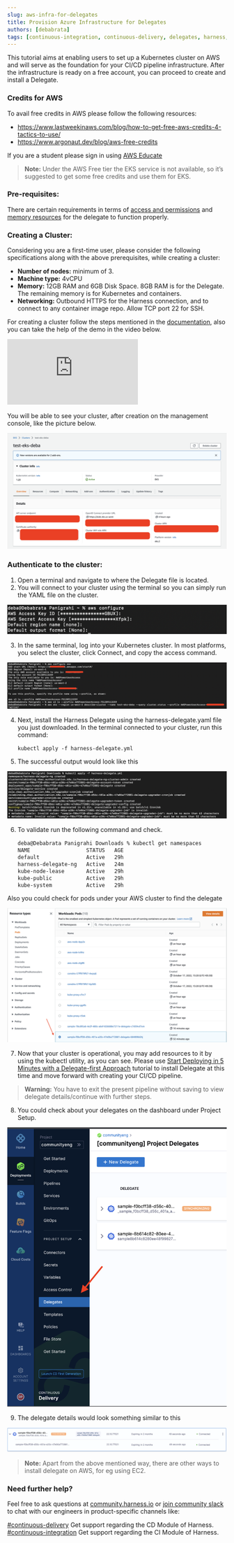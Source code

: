 ```yaml
---
slug: aws-infra-for-delegates
title: Provision Azure Infrastructure for Delegates
authors: [debabrata]
tags: [continuous-integration, continuous-delivery, delegates, harness, cme]
---
```


This tutorial aims at enabling users to set up a Kubernetes cluster on AWS and will serve as the foundation for your CI/CD pipeline infrastructure. After the infrastructure is ready on a free account, you can proceed to create and install a Delegate. 

### Credits for AWS

To avail free credits in AWS please follow the following resources:
- https://www.lastweekinaws.com/blog/how-to-get-free-aws-credits-4-tactics-to-use/
- https://www.argonaut.dev/blog/aws-free-credits

If you are a student please sign in using [AWS Educate](https://aws.amazon.com/education/awseducate/)

> **Note:**
>Under the AWS Free tier the EKS service is not available, so it’s suggested to get some free credits and use them for EKS. 

### Pre-requisites:
There are certain requirements in terms of [access and permissions](https://docs.harness.io/article/2132l9r4gt#permissions) and [memory resources](https://docs.harness.io/article/2132l9r4gt#compute_resources) for the delegate to function properly. 

### Creating a Cluster: 
Considering you are a first-time user, please consider the following specifications along with the above prerequisites, while creating a cluster:
- **Number of nodes:** minimum of 3.
- **Machine type:** 4vCPU
- **Memory:** 12GB RAM and 6GB Disk Space. 8GB RAM is for the Delegate. The remaining memory is for Kubernetes and containers.
- **Networking:** Outbound HTTPS for the Harness connection, and to connect to any container image repo. Allow TCP port 22 for SSH.

For creating a cluster follow the steps mentioned in the [documentation](https://docs.aws.amazon.com/eks/latest/userguide/create-cluster.html), also you can take the help of the demo in the video below. 

<div className="iframe-wrapper">
<iframe
    src="https://www.youtube.com/embed/p6xDCz00TxU"
    frameborder="0"
    allow="autoplay; encrypted-media"
    allowfullscreen
>
</iframe>
</div>

You will be able to see your cluster, after creation on the management console, like the picture below. 

![AWS Dashboard](website/blog/2022-11-03-aws-infra-for-delegate/aws-dashboard.png)

### Authenticate to the cluster:
1. Open a terminal and navigate to where the Delegate file is located.
2. You will connect to your cluster using the terminal so you can simply run the YAML file on the cluster.

![AWS Access](website/blog/2022-11-03-aws-infra-for-delegate/aws-access.png)

3. In the same terminal, log into your Kubernetes cluster. In most platforms, you select the cluster, click Connect, and copy the access command.

![AWS Configure](website/blog/2022-11-03-aws-infra-for-delegate/aws-configure.png)

4. Next, install the Harness Delegate using the harness-delegate.yaml file you just downloaded. In the terminal connected to your cluster, run this command:
    
    ```ssh
    kubectl apply -f harness-delegate.yml
    ```
5. The successful output would look like this

![delegate-install](website/blog/2022-11-03-aws-infra-for-delegate/delegate-install.png)

6. To validate run the following command and check.

    ```ssh
    deba@Debabrata Panigrahi Downloads % kubectl get namespaces
    NAME                  STATUS   AGE
    default               Active   29h
    harness-delegate-ng   Active   24m
    kube-node-lease       Active   29h
    kube-public           Active   29h
    kube-system           Active   29h
    ```

Also you could check for pods under your AWS cluster to find the delegate

![delegate pods](website/blog/2022-11-03-aws-infra-for-delegate/delegate-pods.png)

7. Now that your cluster is operational, you may add resources to it by using the kubectl utility, as you can see. Please use [Start Deploying in 5 Minutes with a Delegate-first Approach](https://www.harness.io/technical-blog/deploy-in-5-minutes-with-a-delegate-first-approach) tutorial to install Delegate at this time and move forward with creating your CI/CD pipeline.

> **Warning:**
> You have to exit the present pipeline without saving to view delegate details/continue with further steps.


8. You could check about your delegates on the dashboard under Project Setup.

![check-delegate](website/blog/2022-11-03-aws-infra-for-delegate/check-delegate.png)

9. The delegate details would look something similar to this

![delegate-available](website/blog/2022-11-03-aws-infra-for-delegate/delegate-available.png)

> **Note:**
> Apart from the above mentioned way, there are other ways to install delegate on AWS, for eg using EC2. 

### Need further help? 

Feel free to ask questions at [community.harness.io](https://community.harness.io/c/harness/7) or  [join community slack](https://join.slack.com/t/harnesscommunity/shared_invite/zt-y4hdqh7p-RVuEQyIl5Hcx4Ck8VCvzBw) to chat with our engineers in product-specific channels like:

[#continuous-delivery](https://join.slack.com/share/enQtMzkwNjIzMDIxMDEwMy1mYjM2M2FlY2Y3ZWM5ZTRiMGM0MzI1ZTA2YzIxNDYzYjFiODVjZjZlZmE5ZTRmZmZlZjEzYWY1YzU4ODdmNmVj)  Get support regarding the CD Module of Harness.
[#continuous-integration](https://join.slack.com/share/enQtMzkyMzI1ODcxNzAxMi05MTI2M2VlNmVhZDY4NTlkM2JiODgxNWQ5NzY4NGU4MjE0MDQ1MDhlZTM0ZjA1ZjAyNjc3N2E4YmY2ZTc2YWY0) Get support regarding the CI Module of Harness.



